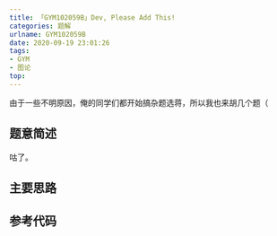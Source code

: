 ```yaml
---
title: 「GYM102059B」Dev, Please Add This!
categories: 题解
urlname: GYM102059B
date: 2020-09-19 23:01:26
tags:
- GYM
- 图论
top:
---
```


由于一些不明原因，俺的同学们都开始搞杂题选蒋，所以我也来胡几个题（

## 题意简述

咕了。

<!-- more -->

## 主要思路

## 参考代码